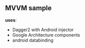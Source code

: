 MVVM sample
-----------

**uses**:
 - Dagger2 with Android injector
 - Google Architecture components
 - android databinding